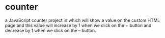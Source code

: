 # counter
a JavaScript counter project in which will show a value on the custom HTML page and this value will increase by 1 when we click on the + button and decrease by 1 when we click on the – button.

